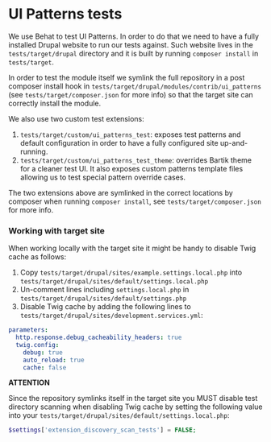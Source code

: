 # UI Patterns tests

We use Behat to test UI Patterns. In order to do that we need to have a fully installed
Drupal website to run our tests against. Such website lives in the `tests/target/drupal`
directory and it is built by running `composer install` in `tests/target`.

In order to test the module itself we symlink the full repository in a post composer install hook 
in `tests/target/drupal/modules/contrib/ui_patterns` (see `tests/target/composer.json` for more info)
so that the target site can correctly install the module.
 
We also use two custom test extensions:
 
 1. `tests/target/custom/ui_patterns_test`: exposes test patterns and default configuration in order
    to have a fully configured site up-and-running.
 2. `tests/target/custom/ui_patterns_test_theme`: overrides Bartik theme for a cleaner test UI.
    It also exposes custom patterns template files allowing us to test special pattern override cases.

The two extensions above are symlinked in the correct locations by composer when running `composer install`,
see `tests/target/composer.json` for more info.

### Working with target site

When working locally with the target site it might be handy to disable Twig cache as follows:
  
 1. Copy `tests/target/drupal/sites/example.settings.local.php` into `tests/target/drupal/sites/default/settings.local.php`
 2. Un-comment lines including `settings.local.php` in `tests/target/drupal/sites/default/settings.php`
 3. Disable Twig cache by adding the following lines to `tests/target/drupal/sites/development.services.yml`:
 
```yaml
parameters:
  http.response.debug_cacheability_headers: true
  twig.config:
    debug: true
    auto_reload: true
    cache: false
``` 

**ATTENTION**

Since the repository symlinks itself in the target site you MUST disable test directory scanning when
disabling Twig cache by setting the following value into your `tests/target/drupal/sites/default/settings.local.php`: 

```php
$settings['extension_discovery_scan_tests'] = FALSE;
```
